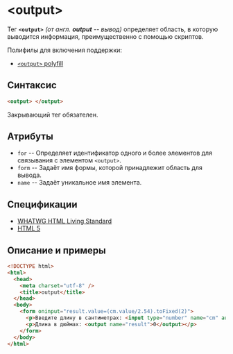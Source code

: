 # &lt;output&gt;

Тег **`<output>`** _(от англ. **output** -- вывод)_ определяет область, в которую выводится информация, преимущественно с помощью скриптов.

Полифилы для включения поддержки:

- [`<output>` polyfill](https://github.com/Modernizr/Modernizr/wiki/HTML5-Cross-Browser-Polyfills#output-progress-menu-command)

## Синтаксис

```html
<output> </output>
```

Закрывающий тег обязателен.

## Атрибуты

- `for` -- Определяет идентификатор одного и более элементов для связывания с элементом `<output>`.
- `form` -- Задаёт имя формы, которой принадлежит область для вывода.
- `name` -- Задаёт уникальное имя элемента.

## Спецификации

- [WHATWG HTML Living Standard](https://html.spec.whatwg.org/multipage/forms.html#the-output-element)
- [HTML 5](http://www.w3.org/TR/html5/forms.html#the-output-element)

## Описание и примеры

```html
<!DOCTYPE html>
<html>
  <head>
    <meta charset="utf-8" />
    <title>output</title>
  </head>
  <body>
    <form oninput="result.value=(cm.value/2.54).toFixed(2)">
      <p>Введите длину в сантиметрах: <input type="number" name="cm" autofocus /></p>
      <p>Длина в дюймах: <output name="result">0</output></p>
    </form>
  </body>
</html>
```
